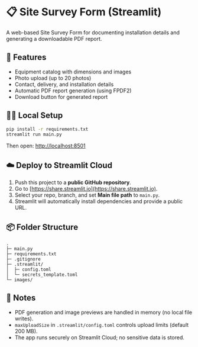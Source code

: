 # 📋 Site Survey Form (Streamlit)

A web-based Site Survey Form for documenting installation details and generating a downloadable PDF report.

## 🚀 Features

- Equipment catalog with dimensions and images  
- Photo upload (up to 20 photos)  
- Contact, delivery, and installation details  
- Automatic PDF report generation (using FPDF2)  
- Download button for generated report  

## 🧑‍💻 Local Setup

```bash
pip install -r requirements.txt
streamlit run main.py
```

Then open: [http://localhost:8501](http://localhost:8501)

## ☁️ Deploy to Streamlit Cloud

1. Push this project to a **public GitHub repository**.
2. Go to [https://share.streamlit.io](https://share.streamlit.io).
3. Select your repo, branch, and set **Main file path** to `main.py`.
4. Streamlit will automatically install dependencies and provide a public URL.

## 📦 Folder Structure

```
.
├─ main.py
├─ requirements.txt
├─ .gitignore
├─ .streamlit/
│  ├─ config.toml
│  └─ secrets_template.toml
└─ images/
```

## 🧰 Notes

- PDF generation and image previews are handled in memory (no local file writes).
- `maxUploadSize` in `.streamlit/config.toml` controls upload limits (default 200 MB).
- The app runs securely on Streamlit Cloud; no sensitive data is stored.
